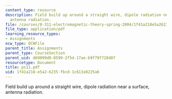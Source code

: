 ```yaml
---
content_type: resource
description: Field build up around a straight wire, dipole radiation near a surface,
  antenna radiation.
file: /courses/8-311-electromagnetic-theory-spring-2004/1f41a218e5a26235fbcd1c613a9225a6_ps11.pdf
file_type: application/pdf
learning_resource_types:
- Assignments
ocw_type: OCWFile
parent_title: Assignments
parent_type: CourseSection
parent_uid: d69099d0-8599-2f5d-17ae-b9f79f728d07
resourcetype: Document
title: ps11.pdf
uid: 1f41a218-e5a2-6235-fbcd-1c613a9225a6
---
```

Field build up around a straight wire, dipole radiation near a surface, antenna radiation.

